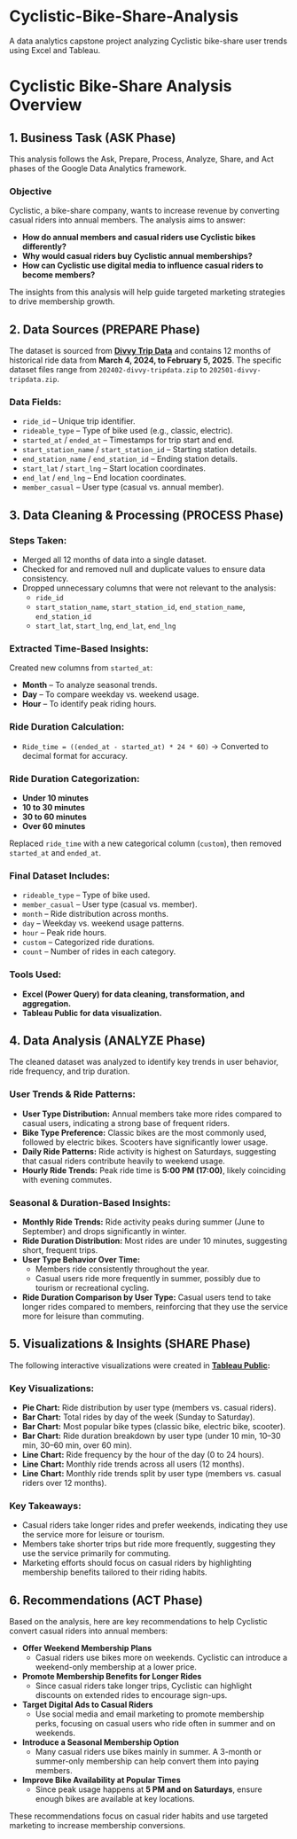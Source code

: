 # Cyclistic-Bike-Share-Analysis
A data analytics capstone project analyzing Cyclistic bike-share user trends using Excel and Tableau. 

# Cyclistic Bike-Share Analysis Overview

## 1. Business Task (ASK Phase)
This analysis follows the Ask, Prepare, Process, Analyze, Share, and Act phases of the Google Data Analytics framework.

### Objective
Cyclistic, a bike-share company, wants to increase revenue by converting casual riders into annual members. The analysis aims to answer:

- **How do annual members and casual riders use Cyclistic bikes differently?**
- **Why would casual riders buy Cyclistic annual memberships?**
- **How can Cyclistic use digital media to influence casual riders to become members?**

The insights from this analysis will help guide targeted marketing strategies to drive membership growth.

## 2. Data Sources (PREPARE Phase)
The dataset is sourced from **[Divvy Trip Data](https://divvy-tripdata.s3.amazonaws.com/index.html)** and contains 12 months of historical ride data from **March 4, 2024, to February 5, 2025**. The specific dataset files range from `202402-divvy-tripdata.zip` to `202501-divvy-tripdata.zip`.

### Data Fields:
- `ride_id` – Unique trip identifier.
- `rideable_type` – Type of bike used (e.g., classic, electric).
- `started_at` / `ended_at` – Timestamps for trip start and end.
- `start_station_name` / `start_station_id` – Starting station details.
- `end_station_name` / `end_station_id` – Ending station details.
- `start_lat` / `start_lng` – Start location coordinates.
- `end_lat` / `end_lng` – End location coordinates.
- `member_casual` – User type (casual vs. annual member).

## 3. Data Cleaning & Processing (PROCESS Phase)

### Steps Taken:
- Merged all 12 months of data into a single dataset.
- Checked for and removed null and duplicate values to ensure data consistency.
- Dropped unnecessary columns that were not relevant to the analysis:
  - `ride_id`
  - `start_station_name`, `start_station_id`, `end_station_name`, `end_station_id`
  - `start_lat`, `start_lng`, `end_lat`, `end_lng`

### Extracted Time-Based Insights:
Created new columns from `started_at`:
- **Month** – To analyze seasonal trends.
- **Day** – To compare weekday vs. weekend usage.
- **Hour** – To identify peak riding hours.

### Ride Duration Calculation:
- `Ride_time = ((ended_at - started_at) * 24 * 60)` → Converted to decimal format for accuracy.

### Ride Duration Categorization:
- **Under 10 minutes**
- **10 to 30 minutes**
- **30 to 60 minutes**
- **Over 60 minutes**

Replaced `ride_time` with a new categorical column (`custom`), then removed `started_at` and `ended_at`.

### Final Dataset Includes:
- `rideable_type` – Type of bike used.
- `member_casual` – User type (casual vs. member).
- `month` – Ride distribution across months.
- `day` – Weekday vs. weekend usage patterns.
- `hour` – Peak ride hours.
- `custom` – Categorized ride durations.
- `count` – Number of rides in each category.

### Tools Used:
- **Excel (Power Query) for data cleaning, transformation, and aggregation.**
- **Tableau Public for data visualization.**

## 4. Data Analysis (ANALYZE Phase)

The cleaned dataset was analyzed to identify key trends in user behavior, ride frequency, and trip duration.

### User Trends & Ride Patterns:
- **User Type Distribution:** Annual members take more rides compared to casual users, indicating a strong base of frequent riders.
- **Bike Type Preference:** Classic bikes are the most commonly used, followed by electric bikes. Scooters have significantly lower usage.
- **Daily Ride Patterns:** Ride activity is highest on Saturdays, suggesting that casual riders contribute heavily to weekend usage.
- **Hourly Ride Trends:** Peak ride time is **5:00 PM (17:00)**, likely coinciding with evening commutes.

### Seasonal & Duration-Based Insights:
- **Monthly Ride Trends:** Ride activity peaks during summer (June to September) and drops significantly in winter.
- **Ride Duration Distribution:** Most rides are under 10 minutes, suggesting short, frequent trips.
- **User Type Behavior Over Time:**
  - Members ride consistently throughout the year.
  - Casual users ride more frequently in summer, possibly due to tourism or recreational cycling.
- **Ride Duration Comparison by User Type:** Casual users tend to take longer rides compared to members, reinforcing that they use the service more for leisure than commuting.

## 5. Visualizations & Insights (SHARE Phase)

The following interactive visualizations were created in **[Tableau Public](https://public.tableau.com/views/MoshoodsCapstoneProject/CapstoneProject?:language=en-GB&:sid=&:redirect=auth&:display_count=n&:origin=viz_share_link):**

### Key Visualizations:
- **Pie Chart:** Ride distribution by user type (members vs. casual riders).
- **Bar Chart:** Total rides by day of the week (Sunday to Saturday).
- **Bar Chart:** Most popular bike types (classic bike, electric bike, scooter).
- **Bar Chart:** Ride duration breakdown by user type (under 10 min, 10–30 min, 30–60 min, over 60 min).
- **Line Chart:** Ride frequency by the hour of the day (0 to 24 hours).
- **Line Chart:** Monthly ride trends across all users (12 months).
- **Line Chart:** Monthly ride trends split by user type (members vs. casual riders over 12 months).

### Key Takeaways:
- Casual riders take longer rides and prefer weekends, indicating they use the service more for leisure or tourism.
- Members take shorter trips but ride more frequently, suggesting they use the service primarily for commuting.
- Marketing efforts should focus on casual riders by highlighting membership benefits tailored to their riding habits.

## 6. Recommendations (ACT Phase)

Based on the analysis, here are key recommendations to help Cyclistic convert casual riders into annual members:

- **Offer Weekend Membership Plans**
  - Casual riders use bikes more on weekends. Cyclistic can introduce a weekend-only membership at a lower price.
- **Promote Membership Benefits for Longer Rides**
  - Since casual riders take longer trips, Cyclistic can highlight discounts on extended rides to encourage sign-ups.
- **Target Digital Ads to Casual Riders**
  - Use social media and email marketing to promote membership perks, focusing on casual users who ride often in summer and on weekends.
- **Introduce a Seasonal Membership Option**
  - Many casual riders use bikes mainly in summer. A 3-month or summer-only membership can help convert them into paying members.
- **Improve Bike Availability at Popular Times**
  - Since peak usage happens at **5 PM and on Saturdays**, ensure enough bikes are available at key locations.

These recommendations focus on casual rider habits and use targeted marketing to increase membership conversions.


